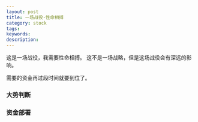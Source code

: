```yaml
---
layout: post
title: 一场战役-性命相搏
category: stock
tags: 
keywords: 
description: 
---
```




这是一场战役，我需要性命相搏。
这不是一场战略，但是这场战役会有深远的影响。

需要的资金再过段时间就要到位了。

### 大势判断


### 资金部署


